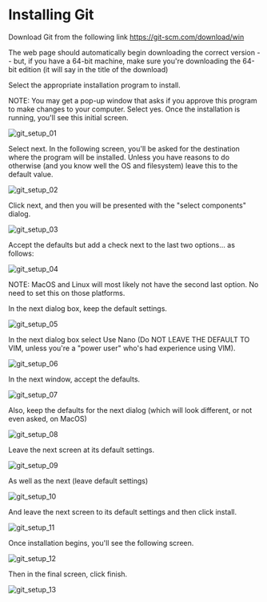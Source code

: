 # Installing Git

Download Git from the following link https://git-scm.com/download/win

The web page should automatically begin downloading the correct version -- but, if you have
a 64-bit machine, make sure you're downloading the 64-bit edition (it will say in the
title of the download)

Select the appropriate installation program to install.

NOTE: You may get a pop-up window that asks if you approve this program to make changes
to your computer. Select yes. Once the installation is running, you'll see this initial
screen.

![git_setup_01](images/git_setup_01.png)

Select next. In the following screen, you'll be asked for the destination where the
program will be installed. Unless you have reasons to do otherwise (and you know well
the OS and filesystem) leave this to the default value.

![git_setup_02](images/git_setup_02.png)

Click next, and then you will be presented with the "select components" dialog.

![git_setup_03](images/git_setup_03.png)

Accept the defaults but add a check next to the last two options… as follows:

![git_setup_04](images/git_setup_04.png)

NOTE: MacOS and Linux will most likely not have the second last option. No need
to set this on those platforms.

In the next dialog box, keep the default settings.

![git_setup_05](images/git_setup_05.png)

In the next dialog box select Use Nano (Do NOT LEAVE THE DEFAULT TO VIM, unless
you're a "power user" who's had experience using VIM).

![git_setup_06](images/git_setup_06.png)


In the next window, accept the defaults.

![git_setup_07](images/git_setup_07.png)

Also, keep the defaults for the next dialog (which will look different, or not even asked,  on MacOS)

![git_setup_08](images/git_setup_08.png)


Leave the next screen at its default settings.

![git_setup_09](images/git_setup_09.png)

As well as the next (leave default settings)

![git_setup_10](images/git_setup_10.png)

And leave the next screen to its default settings and then click install.

![git_setup_11](images/git_setup_11.png)

Once installation begins, you'll see the following screen.

![git_setup_12](images/git_setup_12.png)

Then in the final screen, click finish.

![git_setup_13](images/git_setup_13.png)

